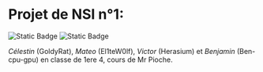 # Projet de NSI n°1:

![Static Badge](https://img.shields.io/badge/Groupe_1-Projet_1-blue)
![Static Badge](https://img.shields.io/badge/Langage-Python-green?style=flat&logo=python&logoColor=green)

*Célestin* (GoldyRat), *Mateo* (El1teW0lf), *Victor* (Herasium) et *Benjamin* (Ben-cpu-gpu) en classe de 1ere 4, cours de Mr Pioche.

